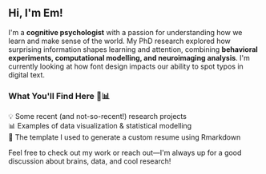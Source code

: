 ## Hi, I'm Em!

I'm a **cognitive psychologist** with a passion for understanding how we learn and make sense of the world. My PhD research explored how surprising information shapes learning and attention, combining **behavioral experiments, computational modelling, and neuroimaging analysis**. I'm currently looking at how font design impacts our ability to spot typos in digital text. 

### What You'll Find Here 🧠📊  
💡 Some recent (and not-so-recent!) research projects  
📊 Examples of data visualization & statistical modelling  
🌱 The template I used to generate a custom resume using Rmarkdown

Feel free to check out my work or reach out—I'm always up for a good discussion about brains, data, and cool research!  

<!--
**emheffernan/emheffernan** is a ✨ _special_ ✨ repository because its `README.md` (this file) appears on your GitHub profile.

Here are some ideas to get you started:

- 🔭 I’m currently working on ...
- 🌱 I’m currently learning ...
- 👯 I’m looking to collaborate on ...
- 🤔 I’m looking for help with ...
- 💬 Ask me about ...
- 📫 How to reach me: ...
- 😄 Pronouns: ...
- ⚡ Fun fact: ...
-->
